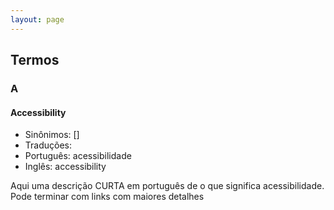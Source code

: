 ```yaml
---
layout: page
---
```


## Termos

### A

#### Accessibility
- Sinônimos: []
- Traduções:
- Português: acessibilidade
- Inglês: accessibility


Aqui uma descrição CURTA em português de o que significa acessibilidade. Pode terminar com links com maiores detalhes